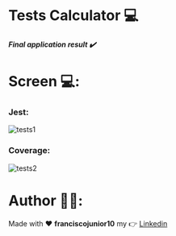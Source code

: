 # Tests Calculator :computer:

##### Final application result :heavy_check_mark:

# Screen :computer::
### Jest:
![tests1](https://user-images.githubusercontent.com/33940202/80554383-5364a200-89a3-11ea-84cb-75bad4a3f081.png)

### Coverage:
![tests2](https://user-images.githubusercontent.com/33940202/80554403-66777200-89a3-11ea-8c5f-d547becb637b.png)

# Author :man_technologist::
Made with :heart: **franciscojunior10** my :point_right: [Linkedin](https://www.linkedin.com/in/franciscojunior10/)